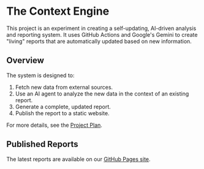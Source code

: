 # The Context Engine

This project is an experiment in creating a self-updating, AI-driven analysis and reporting system. It uses GitHub Actions and Google's Gemini to create "living" reports that are automatically updated based on new information.

## Overview

The system is designed to:

1.  Fetch new data from external sources.
2.  Use an AI agent to analyze the new data in the context of an existing report.
3.  Generate a complete, updated report.
4.  Publish the report to a static website.

For more details, see the [Project Plan](./specs/ProjectPlan.md).

## Published Reports

The latest reports are available on our [GitHub Pages site](https://waveuphq.github.io/The-Context-Engine/).